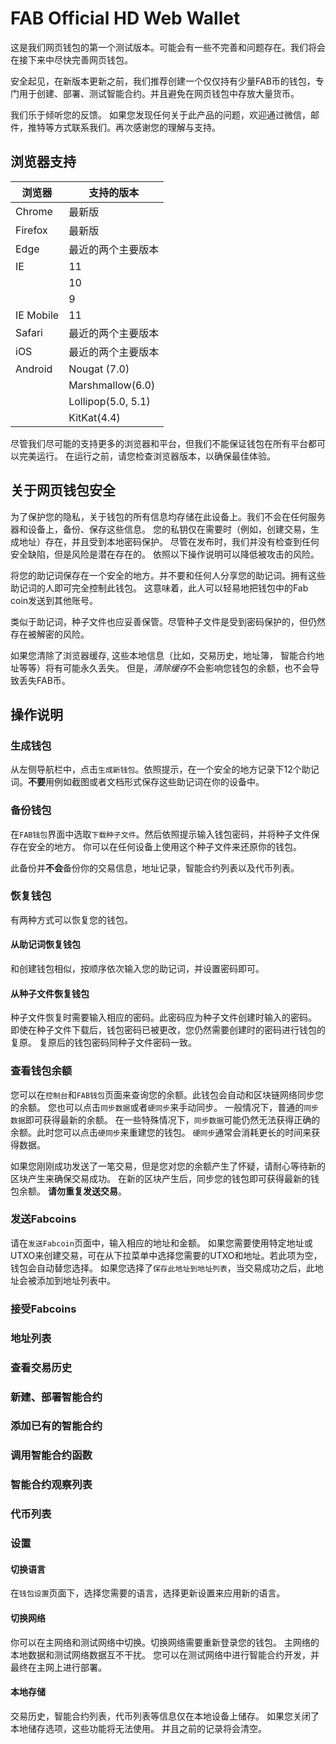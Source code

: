 # FAB Official HD Web Wallet
这是我们网页钱包的第一个测试版本。可能会有一些不完善和问题存在。我们将会在接下来中尽快完善网页钱包。

安全起见，在新版本更新之前，我们推荐创建一个仅仅持有少量FAB币的钱包，专门用于创建、部署、测试智能合约。并且避免在网页钱包中存放大量货币。

我们乐于倾听您的反馈。 如果您发现任何关于此产品的问题，欢迎通过微信，邮件，推特等方式联系我们。再次感谢您的理解与支持。

## 浏览器支持


| 浏览器    	| 支持的版本         	|
|-----------	|--------------------	|
| Chrome    	| 最新版             	|
| Firefox   	| 最新版             	|
| Edge      	| 最近的两个主要版本 	|
| IE        	| 11                 	|
|           	| 10                 	|
|           	| 9                  	|
| IE Mobile 	| 11                 	|
| Safari    	| 最近的两个主要版本 	|
| iOS       	| 最近的两个主要版本 	|
| Android   	| Nougat (7.0)       	|
|           	| Marshmallow(6.0)   	|
|           	| Lollipop(5.0, 5.1) 	|
|           	| KitKat(4.4)        	|

尽管我们尽可能的支持更多的浏览器和平台，但我们不能保证钱包在所有平台都可以完美运行。
在运行之前，请您检查浏览器版本，以确保最佳体验。

## 关于网页钱包安全

为了保护您的隐私，关于钱包的所有信息均存储在此设备上。我们不会在任何服务器和设备上，备份、保存这些信息。
您的私钥仅在需要时（例如，创建交易，生成地址）存在，并且受到本地密码保护。
尽管在发布时，我们并没有检查到任何安全缺陷，但是风险是潜在存在的。 
依照以下操作说明可以降低被攻击的风险。

将您的助记词保存在一个安全的地方。并不要和任何人分享您的助记词。拥有这些助记词的人即可完全控制此钱包。
这意味着，此人可以轻易地把钱包中的Fab coin发送到其他账号。

类似于助记词，种子文件也应妥善保管。尽管种子文件是受到密码保护的，但仍然存在被解密的风险。

如果您清除了浏览器缓存, 这些本地信息（比如，交易历史，地址簿， 智能合约地址等等）将有可能永久丢失。 
但是，*清除缓存*不会影响您钱包的余额，也不会导致丢失FAB币。

## 操作说明

### 生成钱包
从左侧导航栏中，点击`生成新钱包`。依照提示，在一个安全的地方记录下12个助记词。**不要**用例如截图或者文档形式保存这些助记词在你的设备中。

### 备份钱包
在`FAB钱包`界面中选取`下载种子文件`。然后依照提示输入钱包密码，并将种子文件保存在安全的地方。
你可以在任何设备上使用这个种子文件来还原你的钱包。

此备份并**不会**备份你的交易信息，地址记录，智能合约列表以及代币列表。

### 恢复钱包
有两种方式可以恢复您的钱包。

#### 从助记词恢复钱包
和创建钱包相似，按顺序依次输入您的助记词，并设置密码即可。

#### 从种子文件恢复钱包
种子文件恢复时需要输入相应的密码。此密码应为种子文件创建时输入的密码。
即使在种子文件下载后，钱包密码已被更改，您仍然需要创建时的密码进行钱包的复原。
复原后的钱包密码同种子文件密码一致。

### 查看钱包余额
您可以在`控制台`和`FAB钱包`页面来查询您的余额。此钱包会自动和区块链网络同步您的余额。
您也可以点击`同步数据`或者`硬同步`来手动同步。
一般情况下，普通的`同步数据`即可获得最新的余额。
在一些特殊情况下，`同步数据`可能仍然无法获得正确的余额。此时您可以点击`硬同步`来重建您的钱包。
`硬同步`通常会消耗更长的时间来获得数据。

如果您刚刚成功发送了一笔交易，但是您对您的余额产生了怀疑，请耐心等待新的区块产生来确保交易成功。
在新的区块产生后，同步您的钱包即可获得最新的钱包余额。
**请勿重复发送交易**。

### 发送Fabcoins
请在`发送Fabcoin`页面中，输入相应的地址和金额。
如果您需要使用特定地址或UTXO来创建交易，可在从下拉菜单中选择您需要的UTXO和地址。若此项为空，钱包会自动替您选择。
如果您选择了`保存此地址到地址列表`，当交易成功之后，此地址会被添加到地址列表中。
### 接受Fabcoins

### 地址列表

### 查看交易历史

### 新建、部署智能合约

### 添加已有的智能合约

### 调用智能合约函数

### 智能合约观察列表

### 代币列表

### 设置
#### 切换语言
在`钱包设置`页面下，选择您需要的语言，选择更新设置来应用新的语言。
#### 切换网络
你可以在主网络和测试网络中切换。切换网络需要重新登录您的钱包。
主网络的本地数据和测试网络数据互不干扰。
您可以在测试网络中进行智能合约开发，并最终在主网上进行部署。
#### 本地存储
交易历史，智能合约列表，代币列表等信息仅在本地设备上储存。
如果您关闭了本地储存选项，这些功能将无法使用。
并且之前的记录将会清空。
